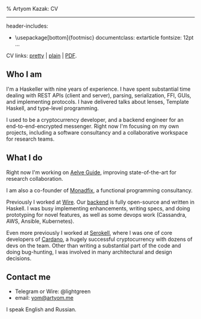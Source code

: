 % Artyom Kazak: CV

---
header-includes:
  - \usepackage[bottom]{footmisc}
documentclass: extarticle
fontsize: 12pt
...

CV links: [pretty][cv-web] | [plain][cv-plain] | [PDF][cv-pdf].

[cv-web]: https://artyom.me/cv
[cv-plain]: https://artyom.me/cv-plain.html
[cv-pdf]: https://artyom.me/cv.pdf

## Who I am

I'm a Haskeller with nine years of experience. I have spent substantial time
dealing with REST APIs (client and server), parsing, serialization, FFI,
GUIs, and implementing protocols. I have delivered talks about lenses,
Template Haskell, and type-level programming.

I used to be a cryptocurrency developer, and a backend engineer for an
end-to-end-encrypted messenger. Right now I'm focusing on my own projects,
including a software consultancy and a collaborative workspace for research
teams.

## What I do

Right now I'm working on [Aelve Guide][], improving state-of-the-art for
research collaboration.

I am also a co-founder of [Monadfix][], a functional programming
consultancy.

Previously I worked at [Wire][]. Our [backend][wire-server] is fully
open-source and written in Haskell. I was busy implementing enhancements,
writing specs, and doing prototyping for novel features, as well as some
devops work (Cassandra, AWS, Ansible, Kubernetes).

Even more previously I worked at [Serokell][], where I was one of core
developers of [Cardano][], a hugely successful cryptocurrency with dozens of
devs on the team. Other than writing a substantial part of the code and
doing bug-hunting, I was involved in many architectural and design
decisions.

[Aelve Guide]: https://guide.aelve.com

[Wire]: https://wire.com
[wire-server]: https://github.com/wireapp/wire-server

[Serokell]: https://serokell.io
[Cardano]: https://iohk.io/projects/cardano

[Monadfix]: https://monadfix.io

## Contact me

  * Telegram or Wire: \@lightgreen
  * email: yom@artyom.me

I speak English and Russian.
